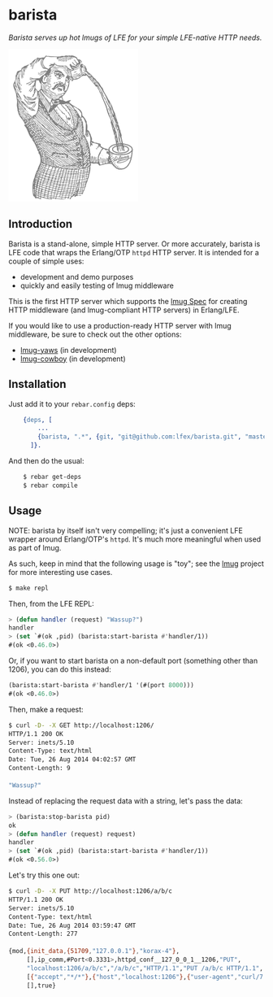 # barista

*Barista serves up hot lmugs of LFE for your simple LFE-native HTTP needs.*

<img src="resources/images/barista.png" />


## Introduction

Barista is a stand-alone, simple HTTP server. Or more accurately, barista
is LFE code that wraps the Erlang/OTP ``httpd`` HTTP server. It is intended
for a couple of simple uses:

* development and demo purposes
* quickly and easily testing of lmug middleware

This is the first HTTP server which supports the
[lmug Spec](https://github.com/lfex/lmug/blob/master/doc/SPEC.md) for creating
HTTP middleware (and lmug-compliant HTTP servers) in Erlang/LFE.

If you would like to use a production-ready HTTP server with lmug middleware,
be sure to check out the other options:

* [lmug-yaws](https://github.com/lfex/lmug-yaws) (in development)
* [lmug-cowboy](https://github.com/lfex/lmug-cowboy) (in development)


## Installation

Just add it to your ``rebar.config`` deps:

```erlang
    {deps, [
        ...
        {barista, ".*", {git, "git@github.com:lfex/barista.git", "master"}}
      ]}.
```

And then do the usual:

```bash
    $ rebar get-deps
    $ rebar compile
```


## Usage

NOTE: barista by itself isn't very compelling; it's just a convenient LFE
wrapper around Erlang/OTP's ``httpd``. It's much more meaningful when used
as part of lmug.

As such, keep in mind that the following usage is "toy"; see the
[lmug](https://github.com/lfex/lmug) project for more interesting use cases.

```bash
$ make repl
```

Then, from the LFE REPL:

```cl
> (defun handler (request) "Wassup?")
handler
> (set `#(ok ,pid) (barista:start-barista #'handler/1))
#(ok <0.46.0>)
```

Or, if you want to start barista on a non-default port (something other than
1206), you can do this instead:

```cl
(barista:start-barista #'handler/1 '(#(port 8000)))
#(ok <0.46.0>)
```

Then, make a request:

```bash
$ curl -D- -X GET http://localhost:1206/
HTTP/1.1 200 OK
Server: inets/5.10
Content-Type: text/html
Date: Tue, 26 Aug 2014 04:02:57 GMT
Content-Length: 9

"Wassup?"
```

Instead of replacing the request data with a string, let's pass the data:

```cl
> (barista:stop-barista pid)
ok
> (defun handler (request) request)
handler
> (set `#(ok ,pid) (barista:start-barista #'handler/1))
#(ok <0.56.0>)
```

Let's try this one out:

```bash
$ curl -D- -X PUT http://localhost:1206/a/b/c
HTTP/1.1 200 OK
Server: inets/5.10
Content-Type: text/html
Date: Tue, 26 Aug 2014 03:59:47 GMT
Content-Length: 277

{mod,{init_data,{51709,"127.0.0.1"},"korax-4"},
     [],ip_comm,#Port<0.3331>,httpd_conf__127_0_0_1__1206,"PUT",
     "localhost:1206/a/b/c","/a/b/c","HTTP/1.1","PUT /a/b/c HTTP/1.1",
     [{"accept","*/*"},{"host","localhost:1206"},{"user-agent","curl/7.30.0"}],
     [],true}
```
